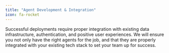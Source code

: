 ```yaml
---
title: "Agent Development & Integration"
icon: fa-rocket
---
```


Successful deployments require proper integration with existing data infrastructure, authentication, and positive user experiences. We will ensure you not only have the right agents for the job, and that they are properly integrated with your existing tech stack to set your team up for success.
